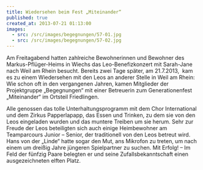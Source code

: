 ```yaml
---
title: Wiedersehen beim Fest „Miteinander“
published: true
created_at: 2013-07-21 01:13:00
images:
  - src: /src/images/begegnungen/57-01.jpg
  - src: /src/images/begegnungen/57-02.jpg
---
```


Am Freitagabend hatten zahlreiche Bewohnerinnen und Bewohner des Markus-Pflüger-Heims in Wiechs das Leo-Benefizkonzert mit Sarah-Jane nach Weil am Rhein besucht. Bereits zwei Tage später, am 21.7.2013,  kam es zu einem Wiedersehen mit den Leos an anderer Stelle in Weil am Rhein: Wie schon oft in den vergangenen Jahren, kamen Mitglieder der Projektgruppe „Begegnungen“ mit einer Betreuerin zum Generationenfest „Miteinander“ im Ortsteil Friedlingen.

Alle genossen das tolle Unterhaltungsprogramm mit dem Chor International und dem Zirkus Papperlapapp, das Essen und Trinken, zu dem sie von den Leos eingeladen wurden und das muntere Treiben um sie herum. Sehr zur Freude der Leos beteiligten sich auch einige Heimbewohner am Teamparcours Junior – Senior, der traditionell von den Leos betreut wird. Hans von der „Linde“ hatte sogar den Mut, ans Mikrofon zu treten, um nach einem um dreißig Jahre jüngeren Spielpartner zu suchen. Mit Erfolg! – Im Feld der fünfzig Paare belegten er und seine Zufallsbekanntschaft einen ausgezeichneten elften Platz.
